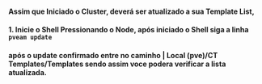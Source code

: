 #### Assim que Iniciado o Cluster, deverá ser atualizado a sua Template List,

#### 1. Inicie o Shell Pressionando o Node, após iniciado o Shell siga a linha `pveam update` 

#### após o update confirmado entre no caminho | Local (pve)/CT Templates/Templates sendo assim voce podera verificar a lista atualizada.